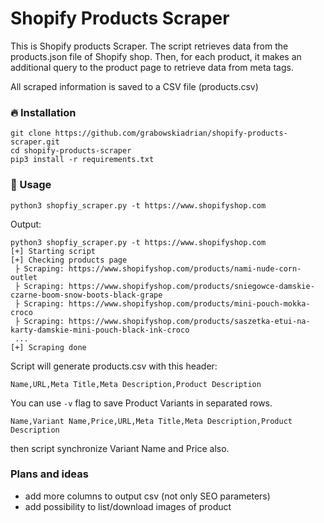 # Shopify Products Scraper

This is Shopify products Scraper. The script retrieves data from the products.json file of Shopify shop. 
Then, for each product, it makes an additional query to the 
product page to retrieve data from meta tags.

All scraped information is saved to a CSV file (products.csv)

### 🔥 Installation
```
git clone https://github.com/grabowskiadrian/shopify-products-scraper.git
cd shopify-products-scraper
pip3 install -r requirements.txt
```

### 🚀 Usage

```
python3 shopfiy_scraper.py -t https://www.shopifyshop.com
```

Output:

```
python3 shopfiy_scraper.py -t https://www.shopifyshop.com
[+] Starting script
[+] Checking products page
 ├ Scraping: https://www.shopifyshop.com/products/nami-nude-corn-outlet
 ├ Scraping: https://www.shopifyshop.com/products/sniegowce-damskie-czarne-boom-snow-boots-black-grape
 ├ Scraping: https://www.shopifyshop.com/products/mini-pouch-mokka-croco
 ├ Scraping: https://www.shopifyshop.com/products/saszetka-etui-na-karty-damskie-mini-pouch-black-ink-croco
 ...
[+] Scraping done
 ```

Script will generate products.csv with this header:
```
Name,URL,Meta Title,Meta Description,Product Description
```

You can use `-v` flag to save Product Variants in separated rows.

```
Name,Variant Name,Price,URL,Meta Title,Meta Description,Product Description
```

then script synchronize Variant Name and Price also.

### Plans and ideas
- add more columns to output csv (not only SEO parameters)
- add possibility to list/download images of product